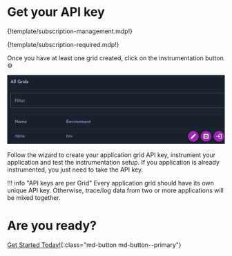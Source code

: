 # Get your API key

{!template/subscription-management.mdp!}

{!template/subscription-required.mdp!}

Once you have at least one grid created, click on the instrumentation button :gear:

![Grids](img/grids.png)

Follow the wizard to create your application grid API key, instrument your application and test the instrumentation setup. If you application is already instrumented, you just need to take the API key. 

!!! info "API keys are per Grid"
    Every application grid should have its own unique API key. Otherwise, trace/log data from two or more applications will be mixed together.

# Are you ready?

[Get Started Today!](../../Getting-Started/index.md){:class="md-button md-button--primary"}